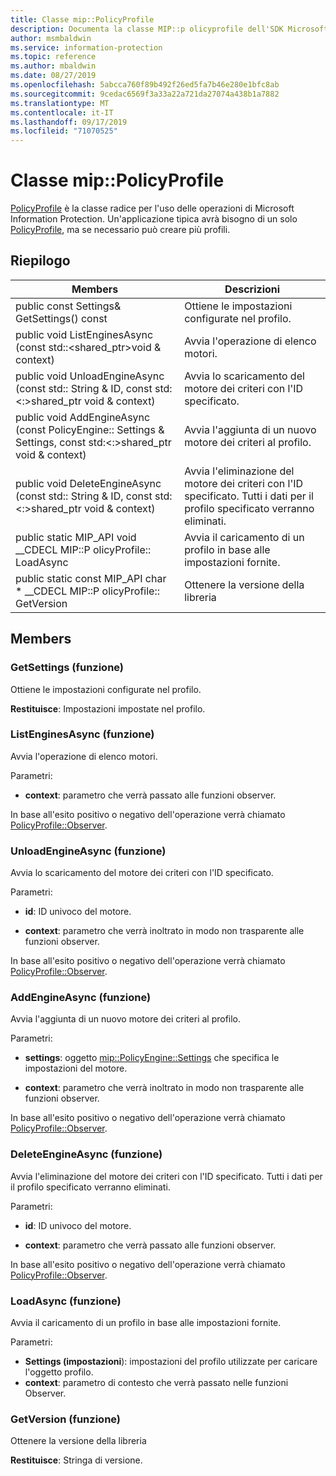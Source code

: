 ```yaml
---
title: Classe mip::PolicyProfile
description: Documenta la classe MIP::p olicyprofile dell'SDK Microsoft Information Protection (MIP).
author: msmbaldwin
ms.service: information-protection
ms.topic: reference
ms.author: mbaldwin
ms.date: 08/27/2019
ms.openlocfilehash: 5abcca760f89b492f26ed5fa7b46e280e1bfc8ab
ms.sourcegitcommit: 9cedac6569f3a33a22a721da27074a438b1a7882
ms.translationtype: MT
ms.contentlocale: it-IT
ms.lasthandoff: 09/17/2019
ms.locfileid: "71070525"
---
```

# <a name="class-mippolicyprofile"></a>Classe mip::PolicyProfile 
[PolicyProfile](class_mip_policyprofile.md) è la classe radice per l'uso delle operazioni di Microsoft Information Protection. Un'applicazione tipica avrà bisogno di un solo [PolicyProfile](class_mip_policyprofile.md), ma se necessario può creare più profili.
  
## <a name="summary"></a>Riepilogo
 Members                        | Descrizioni                                
--------------------------------|---------------------------------------------
public const Settings& GetSettings() const  |  Ottiene le impostazioni configurate nel profilo.
public void ListEnginesAsync (const std::\<shared_ptr\>void & context)  |  Avvia l'operazione di elenco motori.
public void UnloadEngineAsync (const std:: String & ID, const std:\<:\>shared_ptr void & context)  |  Avvia lo scaricamento del motore dei criteri con l'ID specificato.
public void AddEngineAsync (const PolicyEngine:: Settings & Settings, const std:\<:\>shared_ptr void & context)  |  Avvia l'aggiunta di un nuovo motore dei criteri al profilo.
public void DeleteEngineAsync (const std:: String & ID, const std:\<:\>shared_ptr void & context)  |  Avvia l'eliminazione del motore dei criteri con l'ID specificato. Tutti i dati per il profilo specificato verranno eliminati.
public static MIP_API void __CDECL MIP::P olicyProfile:: LoadAsync | Avvia il caricamento di un profilo in base alle impostazioni fornite.
public static const MIP_API char * __CDECL MIP::P olicyProfile:: GetVersion | Ottenere la versione della libreria


## <a name="members"></a>Members
  
### <a name="getsettings-function"></a>GetSettings (funzione)
Ottiene le impostazioni configurate nel profilo.

  
**Restituisce**: Impostazioni impostate nel profilo.
  
### <a name="listenginesasync-function"></a>ListEnginesAsync (funzione)
Avvia l'operazione di elenco motori.

Parametri:  
* **context**: parametro che verrà passato alle funzioni observer. 


In base all'esito positivo o negativo dell'operazione verrà chiamato [PolicyProfile::Observer](class_mip_policyprofile_observer.md).
  
### <a name="unloadengineasync-function"></a>UnloadEngineAsync (funzione)
Avvia lo scaricamento del motore dei criteri con l'ID specificato.

Parametri:  
* **id**: ID univoco del motore. 


* **context**: parametro che verrà inoltrato in modo non trasparente alle funzioni observer. 


In base all'esito positivo o negativo dell'operazione verrà chiamato [PolicyProfile::Observer](class_mip_policyprofile_observer.md).
  
### <a name="addengineasync-function"></a>AddEngineAsync (funzione)
Avvia l'aggiunta di un nuovo motore dei criteri al profilo.

Parametri:  
* **settings**: oggetto [mip::PolicyEngine::Settings](class_mip_policyengine_settings.md) che specifica le impostazioni del motore. 


* **context**: parametro che verrà inoltrato in modo non trasparente alle funzioni observer. 


In base all'esito positivo o negativo dell'operazione verrà chiamato [PolicyProfile::Observer](class_mip_policyprofile_observer.md).
  
### <a name="deleteengineasync-function"></a>DeleteEngineAsync (funzione)
Avvia l'eliminazione del motore dei criteri con l'ID specificato. Tutti i dati per il profilo specificato verranno eliminati.

Parametri:  
* **id**: ID univoco del motore. 


* **context**: parametro che verrà passato alle funzioni observer. 


In base all'esito positivo o negativo dell'operazione verrà chiamato [PolicyProfile::Observer](class_mip_policyprofile_observer.md).

### <a name="loadasync-function"></a>LoadAsync (funzione)
Avvia il caricamento di un profilo in base alle impostazioni fornite.

Parametri:  
* **Settings (impostazioni**): impostazioni del profilo utilizzate per caricare l'oggetto profilo. </para>
* **context**: parametro di contesto che verrà passato nelle funzioni Observer.

### <a name="getversion-function"></a>GetVersion (funzione)
Ottenere la versione della libreria

**Restituisce**: Stringa di versione.

